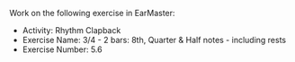 Work on the following exercise in EarMaster:
- Activity: Rhythm Clapback
- Exercise Name: 3/4 - 2 bars: 8th, Quarter & Half notes - including rests
- Exercise Number: 5.6
